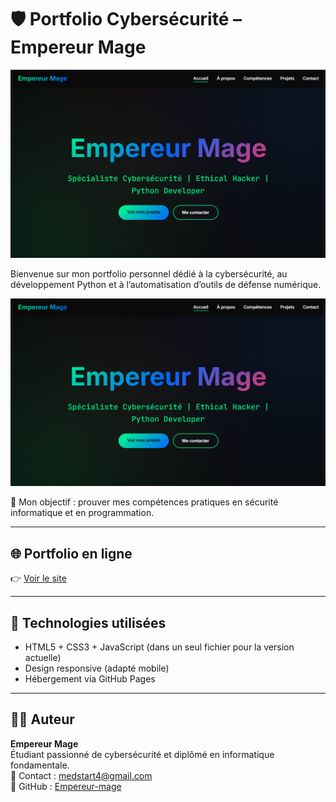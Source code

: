 # 🛡️ Portfolio Cybersécurité – Empereur Mage
![Aperçu du portfolio](https://github.com/Empereur-mage/portfolio-cybersec/raw/master/screenshot.png)

Bienvenue sur mon portfolio personnel dédié à la cybersécurité, au développement Python et à l’automatisation d’outils de défense numérique.
<p align="center">
  <img src="https://github.com/Empereur-mage/portfolio-cybersec/raw/master/screenshot.png" alt="Aperçu du site" width="800"/>
</p>



🎯 Mon objectif : prouver mes compétences pratiques en sécurité informatique et en programmation.

---

## 🌐 Portfolio en ligne

👉 [Voir le site](https://empereur-mage.github.io/portfolio-cybersec)

---

## 🔧 Technologies utilisées

- HTML5 + CSS3 + JavaScript (dans un seul fichier pour la version actuelle)
- Design responsive (adapté mobile)
- Hébergement via GitHub Pages

---

## 👨‍💻 Auteur

**Empereur Mage**  
Étudiant passionné de cybersécurité et diplômé en informatique fondamentale.  
📧 Contact : medstart4@gmail.com  
🐙 GitHub : [Empereur-mage](https://github.com/Empereur-mage)
